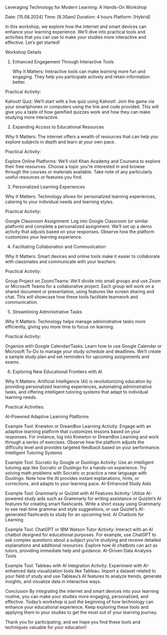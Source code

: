 Leveraging Technology for Modern Learning: A Hands-On Workshop

Date: [15.08.2024]
Time: [8.30am]
Duration: 4 hours
Platform: [Hybrid]

In this workshop, we explore how the internet and smart devices can enhance your learning experience. We’ll dive into practical tools and activities that you can use to make your studies more interactive and effective. Let’s get started!

Workshop Details

1. Enhanced Engagement Through Interactive Tools

    Why It Matters:
    Interactive tools can make learning more fun and engaging. They help you participate actively and retain information better.

Practical Activity:

Kahoot! Quiz: We’ll start with a live quiz using Kahoot!. Join the game via your smartphones or computers using the link and code provided. This will give you a taste of how gamified quizzes work and how they can make studying more interactive.

2. Expanding Access to Educational Resources

Why It Matters:
The internet offers a wealth of resources that can help you explore subjects in depth and learn at your own pace.

Practical Activity:

Explore Online Platforms: We’ll visit Khan Academy and Coursera to explore their free resources. Choose a topic you’re interested in and browse through the courses or materials available. Take note of any particularly useful resources or features you find.

3. Personalized Learning Experiences

Why It Matters:
Technology allows for personalized learning experiences, catering to your individual needs and learning styles.

Practical Activity:

Google Classroom Assignment: Log into Google Classroom (or similar platform) and complete a personalized assignment. We’ll set up a demo activity that adjusts based on your responses. Observe how the platform customizes your learning experience.

4. Facilitating Collaboration and Communication

Why It Matters:
Smart devices and online tools make it easier to collaborate with classmates and communicate with your teachers.

Practical Activity:

Group Project on Zoom/Teams: We’ll divide into small groups and use Zoom or Microsoft Teams for a collaborative project. Each group will work on a shared document or presentation, using features like screen sharing and chat. This will showcase how these tools facilitate teamwork and communication.

5. Streamlining Administrative Tasks

Why It Matters:
Technology helps manage administrative tasks more efficiently, giving you more time to focus on learning.

Practical Activity:

Organize with Google Calendar/Tasks: Learn how to use Google Calendar or Microsoft To-Do to manage your study schedule and deadlines. We’ll create a sample study plan and set reminders for upcoming assignments and exams.

6. Exploring New Educational Frontiers with AI

Why It Matters:
Artificial Intelligence (AI) is revolutionizing education by providing personalized learning experiences, automating administrative tasks, and offering intelligent tutoring systems that adapt to individual learning needs.

Practical Activities:

AI-Powered Adaptive Learning Platforms

Example Tool: Knewton or DreamBox Learning
Activity: Engage with an adaptive learning platform that customizes lessons based on your responses. For instance, log into Knewton or DreamBox Learning and work through a series of exercises. Observe how the platform adjusts the difficulty level and provides targeted feedback based on your performance.
Intelligent Tutoring Systems

Example Tool: Socratic by Google or Duolingo
Activity: Use an intelligent tutoring app like Socratic or Duolingo for a hands-on experience. Try solving math problems with Socratic or practice a new language with Duolingo. Note how the AI provides instant explanations, hints, or corrections, and adapts to your learning pace.
AI-Enhanced Study Aids

Example Tool: Grammarly or Quizlet with AI Features
Activity: Utilize AI-powered study aids such as Grammarly for writing assistance or Quizlet’s AI features for creating smart flashcards. Write a short essay using Grammarly to see real-time grammar and style suggestions, or use Quizlet’s AI-generated flashcards to study for an upcoming test.
AI Chatbots for Learning

Example Tool: ChatGPT or IBM Watson Tutor
Activity: Interact with an AI chatbot designed for educational purposes. For example, use ChatGPT to ask complex questions about a subject you’re studying and receive detailed explanations and additional resources. Explore how AI chatbots can act as tutors, providing immediate help and guidance.
AI-Driven Data Analysis Tools

Example Tool: Tableau with AI Integration
Activity: Experiment with AI-enhanced data visualization tools like Tableau. Import a dataset related to your field of study and use Tableau’s AI features to analyze trends, generate insights, and visualize data in interactive ways.



Conclusion
By integrating the internet and smart devices into your learning routine, you can make your studies more engaging, personalized, and effective. Today’s workshop is just the beginning of how technology can enhance your educational experience. Keep exploring these tools and applying them to your studies to get the most out of your learning journey.

Thank you for participating, and we hope you find these tools and techniques valuable for your education!

